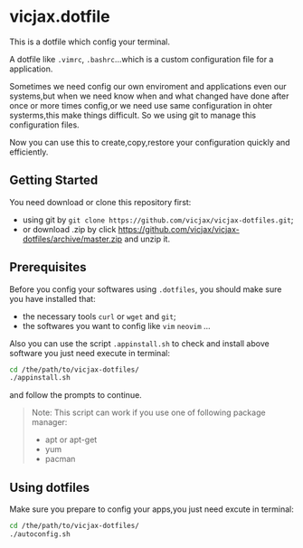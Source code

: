 # vicjax.dotfile

This is a dotfile which config your terminal.

A dotfile like `.vimrc`, `.bashrc`...which is a custom configuration file for a application.

Sometimes we need config our own enviroment and applications even our systems,but when we need know when and what changed have done after once or more times config,or we need use same configuration in ohter systerms,this make things difficult. So we using git to manage this configuration files.

Now you can use this to create,copy,restore your configuration quickly and efficiently.

## Getting Started

You need download or clone this repository first:

- using git by `git clone https://github.com/vicjax/vicjax-dotfiles.git`;
- or download .zip by click https://github.com/vicjax/vicjax-dotfiles/archive/master.zip and unzip it.

## Prerequisites

Before you config your softwares using `.dotfiles`, you should make sure you have installed that:

- the necessary tools `curl` or `wget` and `git`;
- the softwares you want to config like `vim` `neovim` ...

Also you can use the script `.appinstall.sh` to check and install above software you just need execute in terminal:

```sh
cd /the/path/to/vicjax-dotfiles/
./appinstall.sh
```

and follow the prompts to continue.
> Note: This script can work if you use one of following package manager:
> - apt or apt-get
> - yum
> - pacman
## Using dotfiles

Make sure you prepare to config your apps,you just need excute in terminal:

```sh
cd /the/path/to/vicjax-dotfiles/
./autoconfig.sh
```
